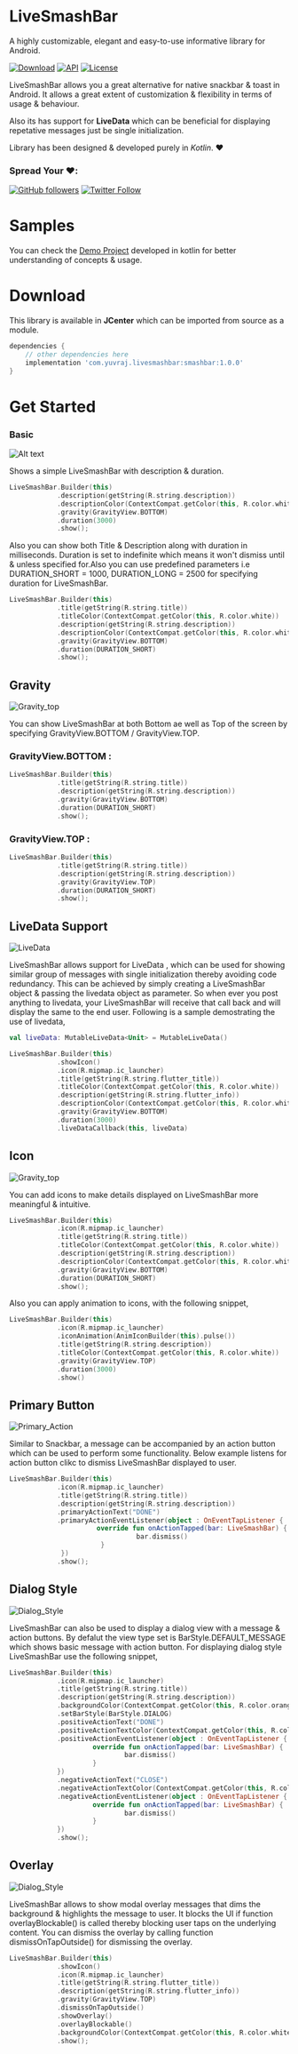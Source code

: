 # LiveSmashBar
A highly customizable, elegant and easy-to-use informative library for Android.

[![Download](https://api.bintray.com/packages/yuvraj24/maven/smashbar/images/download.svg)](https://bintray.com/yuvraj24/maven/smashbar/_latestVersion) [![API](https://img.shields.io/badge/API-16%2B-green.svg?style=flat)](https://android-arsenal.com/api?level=16) [![License](https://img.shields.io/badge/License-Apache%202.0-blue.svg)](https://opensource.org/licenses/Apache-2.0)

LiveSmashBar allows you a great alternative for native snackbar & toast in Android. It allows a great extent of customization & flexibility in terms of usage & behaviour.

Also its has support for **LiveData** which can be beneficial for displaying repetative messages just be single initialization.

Library has been designed & developed purely in *Kotlin*. ❤️

### Spread Your ❤️:
[![GitHub followers](https://img.shields.io/github/followers/yuvraj24.svg?style=social&label=Follow)](https://github.com/yuvraj24)  [![Twitter Follow](https://img.shields.io/twitter/follow/yuvrajpandey24.svg?style=social)](https://twitter.com/yuvrajpandey24)

# Samples
You can check the <a href="https://github.com/yuvraj24/LiveSmashBar/blob/master/app/src/main/java/com/yuvraj/livesmashbardemo/SampleActivity.kt">Demo Project</a> developed in kotlin for better understanding of concepts & usage.

# Download

This library is available in **JCenter** which can be imported from source as a module.
 
```groovy
dependencies {
    // other dependencies here
    implementation 'com.yuvraj.livesmashbar:smashbar:1.0.0'
}
```
# Get Started

### Basic



![Alt text](https://github.com/yuvraj24/LiveSmashBar/blob/master/images/simple_livesmashbar.png)



Shows a simple LiveSmashBar with description & duration.

```Kotlin
LiveSmashBar.Builder(this)
            .description(getString(R.string.description))
            .descriptionColor(ContextCompat.getColor(this, R.color.white))
            .gravity(GravityView.BOTTOM)
            .duration(3000)
            .show();
```

Also you can show both Title & Description along with duration in milliseconds. Duration is set to indefinite which means it won't dismiss until & unless specified for.Also you can use predefined parameters i.e DURATION_SHORT = 1000, DURATION_LONG = 2500 for specifying duration for LiveSmashBar.

```Kotlin
LiveSmashBar.Builder(this)
            .title(getString(R.string.title))
            .titleColor(ContextCompat.getColor(this, R.color.white))
            .description(getString(R.string.description))
            .descriptionColor(ContextCompat.getColor(this, R.color.white))
            .gravity(GravityView.BOTTOM)
            .duration(DURATION_SHORT)
            .show();
```


## Gravity


![Gravity_top](https://github.com/yuvraj24/LiveSmashBar/blob/master/images/gravity_view_top.png)


You can show LiveSmashBar at both Bottom ae well as Top of the screen by specifying GravityView.BOTTOM / GravityView.TOP.

### GravityView.BOTTOM :
```Kotlin
LiveSmashBar.Builder(this)
            .title(getString(R.string.title))
            .description(getString(R.string.description))
            .gravity(GravityView.BOTTOM)
            .duration(DURATION_SHORT)
            .show();
```

### GravityView.TOP :
```Kotlin
LiveSmashBar.Builder(this)
            .title(getString(R.string.title))
            .description(getString(R.string.description))
            .gravity(GravityView.TOP)
            .duration(DURATION_SHORT)
            .show();
```


## LiveData Support


![LiveData](https://github.com/yuvraj24/LiveSmashBar/blob/master/images/livedata.png)


LiveSmashBar allows support for LiveData , which can be used for showing similar group of messages with single initialization thereby avoiding code redundancy. This can be achieved by simply creating a LiveSmashBar object & passing the livedata object as parameter. So when ever you post anything to livedata, your LiveSmashBar will receive that call back and will display the same to the end user. Following is a sample demostrating the use of livedata,

```Kotlin
val liveData: MutableLiveData<Unit> = MutableLiveData()

LiveSmashBar.Builder(this)
            .showIcon()
            .icon(R.mipmap.ic_launcher)
            .title(getString(R.string.flutter_title))
            .titleColor(ContextCompat.getColor(this, R.color.white))
            .description(getString(R.string.flutter_info))
            .descriptionColor(ContextCompat.getColor(this, R.color.white))
            .gravity(GravityView.BOTTOM)
            .duration(3000)
            .liveDataCallback(this, liveData)
```


## Icon


![Gravity_top](https://github.com/yuvraj24/LiveSmashBar/blob/master/images/icon.png)


You can add icons to make details displayed on LiveSmashBar more meaningful & intuitive.

```Kotlin
LiveSmashBar.Builder(this)
            .icon(R.mipmap.ic_launcher)
            .title(getString(R.string.title))
            .titleColor(ContextCompat.getColor(this, R.color.white))
            .description(getString(R.string.description))
            .descriptionColor(ContextCompat.getColor(this, R.color.white))
            .gravity(GravityView.BOTTOM)
            .duration(DURATION_SHORT)
            .show();
```

Also you can apply animation to icons, with the following snippet,

```Kotlin
LiveSmashBar.Builder(this)
            .icon(R.mipmap.ic_launcher)
            .iconAnimation(AnimIconBuilder(this).pulse())
            .title(getString(R.string.description))
            .titleColor(ContextCompat.getColor(this, R.color.white))
            .gravity(GravityView.TOP)
            .duration(3000)
            .show()
```


## Primary Button


![Primary_Action](https://github.com/yuvraj24/LiveSmashBar/blob/master/images/primary_action.png)


Similar to Snackbar, a message can be accompanied by an action button which can be used to perform some functionality. Below example listens for action button clikc to dismiss LiveSmashBar displayed to user.

```Kotlin
LiveSmashBar.Builder(this)
            .icon(R.mipmap.ic_launcher)
            .title(getString(R.string.title)) 
            .description(getString(R.string.description)) 
            .primaryActionText("DONE") 
            .primaryActionEventListener(object : OnEventTapListener {
                      override fun onActionTapped(bar: LiveSmashBar) {
                                bar.dismiss()
                       }
             })
            .show();
```


## Dialog Style


![Dialog_Style](https://github.com/yuvraj24/LiveSmashBar/blob/master/images/dialog_style.png)


LiveSmashBar can also be used to display a dialog view with a message & action buttons. By defalut the view type set is BarStyle.DEFAULT_MESSAGE which shows basic message with action button. For displaying dialog style LiveSmashBar use the following snippet,

```Kotlin
LiveSmashBar.Builder(this)
            .icon(R.mipmap.ic_launcher)
            .title(getString(R.string.title)) 
            .description(getString(R.string.description)) 
            .backgroundColor(ContextCompat.getColor(this, R.color.orange))
            .setBarStyle(BarStyle.DIALOG)
            .positiveActionText("DONE")
            .positiveActionTextColor(ContextCompat.getColor(this, R.color.white))
            .positiveActionEventListener(object : OnEventTapListener {
                     override fun onActionTapped(bar: LiveSmashBar) {
                             bar.dismiss()
                     }
            })
            .negativeActionText("CLOSE")
            .negativeActionTextColor(ContextCompat.getColor(this, R.color.white))
            .negativeActionEventListener(object : OnEventTapListener {
                     override fun onActionTapped(bar: LiveSmashBar) {
                             bar.dismiss()
                     }
            })
            .show();
```

## Overlay


![Dialog_Style](https://github.com/yuvraj24/LiveSmashBar/blob/master/images/overlay.png)


LiveSmashBar allows to show modal overlay messages that dims the background & highlights the message to user. It blocks the UI if function overlayBlockable() is called thereby blocking user taps on the underlying content. You can dismiss the overlay by calling function dismissOnTapOutside() for dismissing the overlay.

```Kotlin
LiveSmashBar.Builder(this)
            .showIcon()
            .icon(R.mipmap.ic_launcher)
            .title(getString(R.string.flutter_title))
            .description(getString(R.string.flutter_info))
            .gravity(GravityView.TOP)
            .dismissOnTapOutside()
            .showOverlay()
            .overlayBlockable()
            .backgroundColor(ContextCompat.getColor(this, R.color.white))
            .show();            
```
